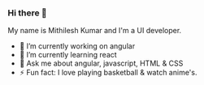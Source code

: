 ### Hi there 👋
<p> My name is Mithilesh Kumar and I'm a UI developer. </p>

- 🔭 I’m currently working on angular
- 🌱 I’m currently learning react
- 💬 Ask me about angular, javascript, HTML & CSS
- ⚡ Fun fact: I love playing basketball & watch anime's.
